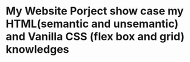 # My Website Porject show case my HTML(semantic and unsemantic) and Vanilla CSS (flex box and grid) knowledges 
